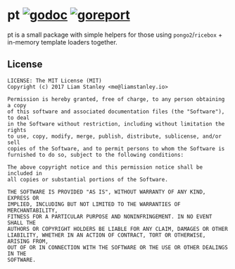 # pt [![godoc](https://godoc.org/github.com/lrstanley/pt?status.png)](https://godoc.org/github.com/lrstanley/pt) [![goreport](https://goreportcard.com/badge/github.com/lrstanley/pt)](https://goreportcard.com/report/github.com/lrstanley/pt)

pt is a small package with simple helpers for those using `pongo2`/`ricebox` + in-memory
template loaders together.

## License

    LICENSE: The MIT License (MIT)
    Copyright (c) 2017 Liam Stanley <me@liamstanley.io>

    Permission is hereby granted, free of charge, to any person obtaining a copy
    of this software and associated documentation files (the "Software"), to deal
    in the Software without restriction, including without limitation the rights
    to use, copy, modify, merge, publish, distribute, sublicense, and/or sell
    copies of the Software, and to permit persons to whom the Software is
    furnished to do so, subject to the following conditions:

    The above copyright notice and this permission notice shall be included in
    all copies or substantial portions of the Software.

    THE SOFTWARE IS PROVIDED "AS IS", WITHOUT WARRANTY OF ANY KIND, EXPRESS OR
    IMPLIED, INCLUDING BUT NOT LIMITED TO THE WARRANTIES OF MERCHANTABILITY,
    FITNESS FOR A PARTICULAR PURPOSE AND NONINFRINGEMENT. IN NO EVENT SHALL THE
    AUTHORS OR COPYRIGHT HOLDERS BE LIABLE FOR ANY CLAIM, DAMAGES OR OTHER
    LIABILITY, WHETHER IN AN ACTION OF CONTRACT, TORT OR OTHERWISE, ARISING FROM,
    OUT OF OR IN CONNECTION WITH THE SOFTWARE OR THE USE OR OTHER DEALINGS IN THE
    SOFTWARE.
